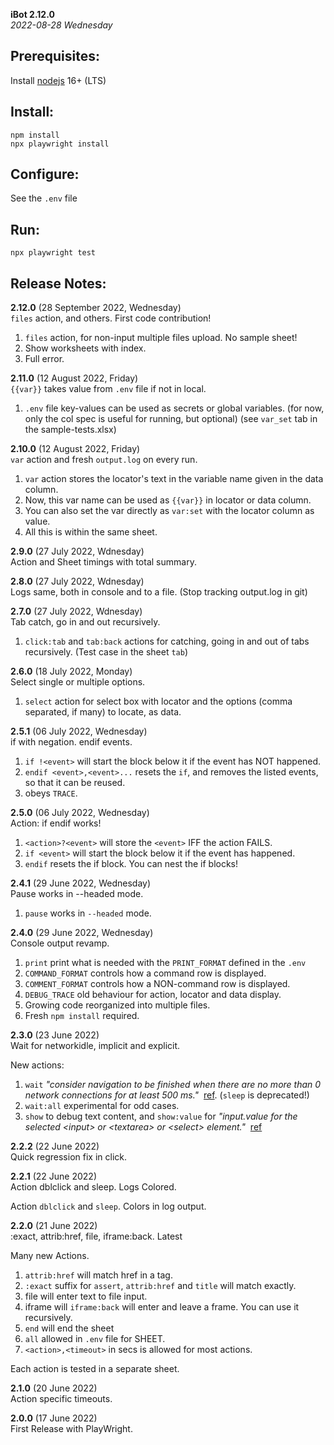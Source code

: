 **iBot 2.12.0**<br>
*2022-08-28 Wednesday*<br>

Prerequisites:
--------------
Install [nodejs](https://nodejs.org/en/download/) 16+ (LTS)


Install:
-------
```
npm install
npx playwright install
```

Configure:
----------
See the `.env` file

Run:
---
```
npx playwright test
```

Release Notes:
--------------

**2.12.0** (28 September 2022, Wednesday)<br>
`files` action, and others. First code contribution!

1. `files` action, for non-input multiple files upload. No sample sheet!
2. Show worksheets with index.
3. Full error.


**2.11.0** (12 August 2022, Friday)<br>
`{{var}}` takes value from `.env` file if not in local.

1. `.env` file key-values can be used as secrets or global variables.
(for now, only the col spec is useful for running, but optional)
(see `var_set` tab in the sample-tests.xlsx)


**2.10.0** (12 August 2022, Friday)<br>
`var` action and fresh `output.log` on every run.

1. `var` action stores the locator's text in the variable name given in the data column.
2. Now, this var name can be used as `{{var}}` in locator or data column.
3. You can also set the var directly as `var:set` with the locator column as value.
4. All this is within the same sheet. 


**2.9.0** (27 July 2022, Wdnesday)<br>
Action and Sheet timings with total summary.


**2.8.0** (27 July 2022, Wdnesday)<br>
Logs same, both in console and to a file.
(Stop tracking output.log in git)


**2.7.0** (27 July 2022, Wdnesday)<br>
Tab catch, go in and out recursively.

1. `click:tab` and `tab:back` actions for catching, going in and out of tabs recursively.
(Test case in the sheet `tab`)


**2.6.0** (18 July 2022, Monday)<br>
Select single or multiple options.

1. `select` action for select box with locator and the options (comma separated, if many) to locate, as data.


**2.5.1** (06 July 2022, Wednesday)<br>
if with negation. endif events.

1. `if !<event>` will start the block below it if the event has NOT happened.
2. `endif <event>,<event>...` resets the `if`, and removes the listed events, so that it can be reused.
3. obeys `TRACE`.


**2.5.0** (06 July 2022, Wednesday)<br>
Action: if endif works!

1. `<action>?<event>` will store the `<event>` IFF the action FAILS.
2. `if <event>` will start the block below it if the event has happened.
3. `endif` resets the if block. You can nest the if blocks!


**2.4.1** (29 June 2022, Wednesday)<br>
Pause works in --headed mode.

1. `pause` works in `--headed` mode.


**2.4.0** (29 June 2022, Wednesday)<br>
Console output revamp.

1. `print` print what is needed with the `PRINT_FORMAT` defined in the `.env`
2. `COMMAND_FORMAT` controls how a command row is displayed.
3. `COMMENT_FORMAT` controls how a NON-command row is displayed.
5. `DEBUG_TRACE` old behaviour for action, locator and data display.
4. Growing code reorganized into multiple files.
5. Fresh `npm install` required.


**2.3.0** (23 June 2022)<br>
Wait for networkidle, implicit and explicit.

New actions:

1. `wait` *"consider navigation to be finished when there are no more than 0 network connections for at least 500 ms."* &nbsp;[ref](https://www.checklyhq.com/docs/browser-checks/timeouts/). (`sleep` is deprecated!)
2. `wait:all` experimental for odd cases. 
3. `show` to debug text content, and `show:value` for *"input.value for the selected \<input> or \<textarea> or \<select> element."* &nbsp;[ref](https://playwright.dev/docs/api/class-elementhandle#element-handle-input-value)


**2.2.2** (22 June 2022)<br>
Quick regression fix in click.


**2.2.1** (22 June 2022)<br>
Action dblclick and sleep. Logs Colored.

Action `dblclick` and `sleep`.
Colors in log output.


**2.2.0** (21 June 2022)<br>
:exact, attrib:href, file, iframe:back. Latest

Many new Actions.

1. `attrib:href` will match href in a tag.
2. `:exact` suffix for `assert`, `attrib:href` and `title` will match exactly.
3. file will enter text to file input.
4. iframe will `iframe:back` will enter and leave a frame. You can use it recursively.
5. `end` will end the sheet
6. `all` allowed in `.env` file for SHEET.
7. `<action>,<timeout>` in secs is allowed for most actions.

Each action is tested in a separate sheet.


**2.1.0** (20 June 2022)<br>
Action specific timeouts. 


**2.0.0** (17 June 2022)<br>
First Release with PlayWright. 
